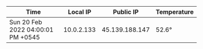 | Time     | Local IP | Public IP | Temperature |
| ----------- | ----------- | ----------- | ----------- |
| Sun 20 Feb 2022 04:00:01 PM +0545      | 10.0.2.133     | 45.139.188.147  | 52.6° |
